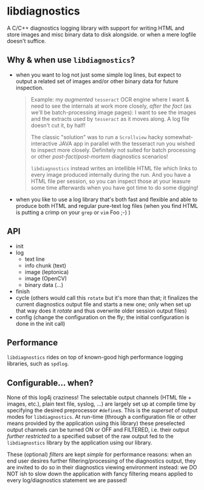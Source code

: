 # libdiagnostics

A C/C++ diagnostics logging library with support for writing HTML and store images and misc binary data to disk alongside. or when a mere logfile doesn't suffice.


## Why & when use `libdiagnostics`?

- when you want to log not just some simple log lines, but expect to output a related set of images and/or other binary data for future inspection.

  > Example: my *augmented* `tesseract` OCR engine where I want & need to see the internals at work more closely, *after the fact* (as we'll be batch-processing image pages): I want to see the images and the extracts used by `tesseract` as it moves along. A log file doesn't cut it, by half!
  >
  > The classic "solution" was to run a `Scrollview` hacky somewhat-interactive JAVA app in parallel with the tesseract run you wished to inspect more closely. Definitely not suited for batch processing or other *post-fact*/*post-mortem* diagnostics scenarios!
  > 
  > `libdiagnostics` instead writes an intellible HTML file which links to every image produced internally during the run.
  > And you have a HTML file per session, so you can inspect those at your leasure some time afterwards when you have got time to do some digging!

- when you like to use a log library that's both fast and flexible and able to produce both HTML and regular pure-text log files (when you find HTML is putting a crimp on your `grep` or `vim` Foo ;-) )


## API

- init
- log
  - text line
  - info chunk (text)
  - image (leptonica)
  - image (OpenCV)
  - binary data (...)
- finish
- cycle  (others would call this `rotate` but it's more than that; it finalizes the current diagnostics output file and starts a new one; only when set up that way does it *rotate* and thus overwrite older session output files)
- config (change the configuration on the fly; the initial configuration is done in the init call)


## Performance

`libdiagnostics` rides on top of known-good high performance logging libraries, such as `spdlog`.


## Configurable... when?

None of this log4j craziness! The selectable output channels (HTML file + images, etc.), plain text file, syslog, ...) are largely set up at compile time by specifying the desired preprocessor `#define`s. This is the *superset* of output modes for `libdiagnostics`. At run-time (through a configuration file or other means provided by the application using this library) these preselected output channels can be turned ON or OFF and FILTERED, i.e. their output *further restricted* to a specified subset of the raw output fed to the `libdiagnostics` library by the application using our library. 

These (optional) *filters* are kept *simple* for performance reasons: when an end user desires further filtering/processing of the diagnostics output, they are invited to do so in their diagnostics viewing environment instead: we DO NOT ish to slow down the application with fancy filtering means applied to every log/diagnostics statement we are passed!





